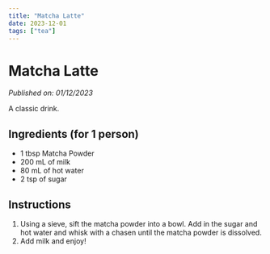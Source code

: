 ```yaml
---
title: "Matcha Latte"
date: 2023-12-01
tags: ["tea"]
---
```


# Matcha Latte

_Published on: 01/12/2023_

A classic drink.

## Ingredients (for 1 person)

- 1 tbsp Matcha Powder
- 200 mL of milk
- 80 mL of hot water
- 2 tsp of sugar

## Instructions

1. Using a sieve, sift the matcha powder into a bowl. Add in the sugar and hot water and whisk with a chasen until the matcha powder is dissolved.
2. Add milk and enjoy!
